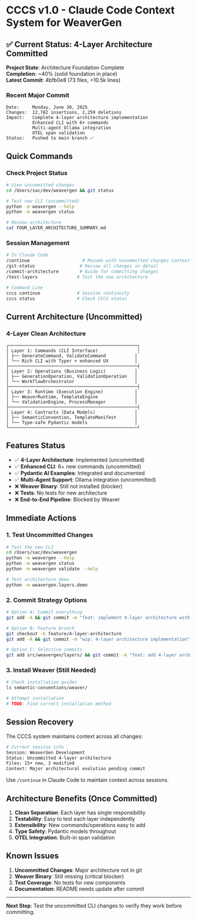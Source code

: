 # CCCS v1.0 - Claude Code Context System for WeaverGen

## ✅ Current Status: 4-Layer Architecture Committed

**Project State**: Architecture Foundation Complete  
**Completion**: ~40% (solid foundation in place)  
**Latest Commit**: 4bfb0e8 (73 files, +10.5k lines)

### Recent Major Commit
```
Date:     Monday, June 30, 2025
Changes:  12,782 insertions, 2,259 deletions
Impact:   Complete 4-layer architecture implementation
          Enhanced CLI with 6+ commands
          Multi-agent Ollama integration
          OTEL span validation
Status:   Pushed to main branch ✅
```

## Quick Commands

### Check Project Status
```bash
# View uncommitted changes
cd /Users/sac/dev/weavergen && git status

# Test new CLI (uncommitted)
python -m weavergen --help
python -m weavergen status

# Review architecture
cat FOUR_LAYER_ARCHITECTURE_SUMMARY.md
```

### Session Management
```bash
# In Claude Code
/continue                    # Resume with uncommitted changes context
/git-status                 # Review all changes in detail
/commit-architecture        # Guide for committing changes
/test-layers               # Test the new architecture

# Command Line
cccs continue              # Session continuity
cccs status                # Check CCCS status
```

## Current Architecture (Uncommitted)

### 4-Layer Clean Architecture
```
┌─────────────────────────────────────────────────┐
│ Layer 1: Commands (CLI Interface)               │
│ ├── GenerateCommand, ValidateCommand           │
│ └── Rich CLI with Typer + enhanced UX          │
├─────────────────────────────────────────────────┤
│ Layer 2: Operations (Business Logic)           │
│ ├── GenerationOperation, ValidationOperation   │
│ └── WorkflowOrchestrator                       │
├─────────────────────────────────────────────────┤
│ Layer 3: Runtime (Execution Engine)            │
│ ├── WeaverRuntime, TemplateEngine              │
│ └── ValidationEngine, ProcessManager           │
├─────────────────────────────────────────────────┤
│ Layer 4: Contracts (Data Models)               │
│ ├── SemanticConvention, TemplateManifest       │
│ └── Type-safe Pydantic models                  │
└─────────────────────────────────────────────────┘
```

## Features Status

- ✅ **4-Layer Architecture**: Implemented (uncommitted)
- ✅ **Enhanced CLI**: 6+ new commands (uncommitted)
- ✅ **Pydantic AI Examples**: Integrated and documented
- ✅ **Multi-Agent Support**: Ollama integration (uncommitted)
- ❌ **Weaver Binary**: Still not installed (blocker)
- ❌ **Tests**: No tests for new architecture
- ❌ **End-to-End Pipeline**: Blocked by Weaver

## Immediate Actions

### 1. Test Uncommitted Changes
```bash
# Test the new CLI
cd /Users/sac/dev/weavergen
python -m weavergen --help
python -m weavergen status
python -m weavergen validate --help

# Test architecture demo
python -m weavergen.layers.demo
```

### 2. Commit Strategy Options
```bash
# Option A: Commit everything
git add -A && git commit -m "feat: implement 4-layer architecture with enhanced CLI"

# Option B: Feature branch
git checkout -b feature/4-layer-architecture
git add -A && git commit -m "wip: 4-layer architecture implementation"

# Option C: Selective commits
git add src/weavergen/layers/ && git commit -m "feat: add 4-layer architecture"
```

### 3. Install Weaver (Still Needed)
```bash
# Check installation guides
ls semantic-conventions/weaver/

# Attempt installation
# TODO: Find correct installation method
```

## Session Recovery

The CCCS system maintains context across all changes:

```bash
# Current session info
Session: WeaverGen Development
Status: Uncommitted 4-layer architecture
Files: 15+ new, 3 modified
Context: Major architectural evolution pending commit
```

Use `/continue` in Claude Code to maintain context across sessions.

## Architecture Benefits (Once Committed)

1. **Clean Separation**: Each layer has single responsibility
2. **Testability**: Easy to test each layer independently  
3. **Extensibility**: New commands/operations easy to add
4. **Type Safety**: Pydantic models throughout
5. **OTEL Integration**: Built-in span validation

## Known Issues

1. **Uncommitted Changes**: Major architecture not in git
2. **Weaver Binary**: Still missing (critical blocker)
3. **Test Coverage**: No tests for new components
4. **Documentation**: README needs update after commit

---

**Next Step**: Test the uncommitted CLI changes to verify they work before committing.